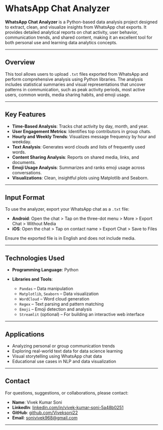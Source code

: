 # WhatsApp Chat Analyzer

**WhatsApp Chat Analyzer** is a Python-based data analysis project designed to extract, clean, and visualize insights from WhatsApp chat exports. It provides detailed analytical reports on chat activity, user behavior, communication trends, and shared content, making it an excellent tool for both personal use and learning data analytics concepts.

---

## Overview

This tool allows users to upload `.txt` files exported from WhatsApp and perform comprehensive analysis using Python libraries. The analysis includes statistical summaries and visual representations that uncover patterns in communication, such as peak activity periods, most active users, common words, media sharing habits, and emoji usage.

---

## Key Features

* **Time-Based Analysis**: Tracks chat activity by day, month, and year.
* **User Engagement Metrics**: Identifies top contributors in group chats.
* **Hourly and Weekly Trends**: Visualizes message frequency by hour and weekday.
* **Text Analysis**: Generates word clouds and lists of frequently used words.
* **Content Sharing Analysis**: Reports on shared media, links, and documents.
* **Emoji Usage Analysis**: Summarizes and ranks emoji usage across conversations.
* **Visualizations**: Clean, insightful plots using Matplotlib and Seaborn.

---

## Input Format

To use the analyzer, export your WhatsApp chat as a `.txt` file:

* **Android**: Open the chat > Tap on the three-dot menu > More > Export Chat > Without Media
* **iOS**: Open the chat > Tap on contact name > Export Chat > Save to Files

Ensure the exported file is in English and does not include media.

---

## Technologies Used

* **Programming Language**: Python
* **Libraries and Tools**:

  * `Pandas` – Data manipulation
  * `Matplotlib`, `Seaborn` – Data visualization
  * `WordCloud` – Word cloud generation
  * `Regex` – Text parsing and pattern matching
  * `Emoji` – Emoji detection and analysis
  * `Streamlit` (optional) – For building an interactive web interface

---

## Applications

* Analyzing personal or group communication trends
* Exploring real-world text data for data science learning
* Visual storytelling using WhatsApp chat data
* Educational use cases in NLP and data visualization

---


## Contact

For questions, suggestions, or collaborations, please contact:

* **Name**: Vivek Kumar Soni
* **LinkedIn**: [linkedin.com/in/vivek-kumar-soni-5a48b0251](https://www.linkedin.com/in/vivek-kumar-soni-5a48b0251)
* **GitHub**: [github.com/Viveksoni22](https://github.com/Viveksoni22)
* **Email**: [sonivivek968@gmail.com](mailto:sonivivek968@gmail.com)

---
